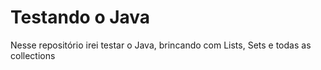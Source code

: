 # Testando o Java
 Nesse repositório irei testar o Java, brincando com Lists, Sets e todas as collections
